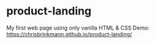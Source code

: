 # product-landing
My first web page using only vanilla HTML & CSS
Demo: https://chrisbrinkmann.github.io/product-landing/
